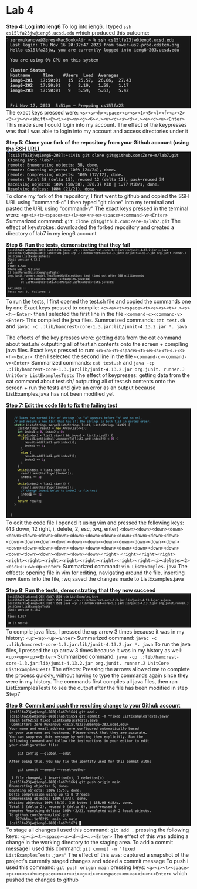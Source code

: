 # Lab 4
**Step 4: Log into ieng6**
To log into ieng6, I typed `ssh cs15lfa23jw@ieng6.ucsd.edu` which produced this outcome: 
![Image](step4.png)
The exact keys pressed were: `<s><s><h><space><c><s><1><5><l><f><a><2><3><j><w><shift><@><i><e><n><g><6><.><u><c><s><d><.><e><d><u><Enter>`
This made sure I could login into my account.
The effect of the keypresses was that I was able to login into my account and access directories under it

**Step 5: Clone your fork of the repository from your Github account (using the SSH URL)**
![Image](step5.png)
To clone my fork of the repository, I first went to github and copied the SSH URL using "command-c"
I then typed "git clone" into my terminal and pasted the URL using "command-v"
The exact keys pressed in the terminal were: `<g><i><t><space><c><l><o><n><e><space><command-v><Enter>`
Summarized command: `git clone git@github.com:Zere-m/lab7.git`
The effect of keystrokes: downloaded the forked repository and created a directory of lab7 in my ieng6 account


**Step 6: Run the tests, demonstrating that they fail**
![Image](step6.png)
To run the tests, I first opened the test.sh file and copied the commands one by one
Exact keys pressed to compile: `<c><a><t><space><t><e><s><t><.><s><h><Enter>` then I selected the first line in the file `<command-c><command-v><Enter>`
This compiled the java files. 
Summarized commands: `cat test.sh` and `javac -c .:lib/hamcrest-core-1.3.jar:lib/junit-4.13.2.jar *. java`

The effects of the key presses were: getting data from the cat command about test.sh/ outputting all of test.sh contents onto the screen + compiling java files.
Exact keys pressed to run: `<c><a><t><space><t><e><s><t><.><s><h><Enter> `then I selected the second line in the file `<command-c><command-v><Enter>`
Summarized commands: `cat test.sh` and `java -cp .:lib/hamcrest-core-1.3.jar:lib/junit-4.13.2.jar org.junit. runner.J
UnitCore ListExamplesTests`
The effect of keypresses: getting data from the cat command about test.sh/ outputting all of test.sh contents onto the screen + run the tests and give an error as an output because ListExamples.java has not been modified yet


**Step 7: Edit the code file to fix the failing test**
![Image](step7.png)
To edit the code file I opened it using vim and pressed the following keys:(43 down, 12 right, i, delete, 2, esc, :wq, enter)
`<down><down><down><down><down><down><down><down><down><down><down><down><down><down><down><down><down><down><down><down><down><down><down><down><down><down><down><down><down><down><down><down><down><down><down><down><down><down><down><down><down><down><down><right>`
`<right><right><right><right><right><right><right><right><right><right><right><i><delete><2><esc><:><w><q><Enter>`
Summarized command: `vim ListExamples.java`
The effects: opening file in vim for editing, navigating around the file, inserting new items into the file, :wq saved the changes made to ListExamples.java

**Step 8: Run the tests, demonstrating that they now succeed**
![Image](step8.png)
To compile java files, I pressed the up arrow 3 times because it was in my history: `<up><up><up><Enter>`
Summarized command: `javac -c .:lib/hamcrest-core-1.3.jar:lib/junit-4.13.2.jar *. java`
To run the java files, I pressed the up arrow 3 times because it was in my history as well:`<up><up><up><Enter>`
Summarized command: `java -cp .:lib/hamcrest-core-1.3.jar:lib/junit-4.13.2.jar org.junit. runner.J
UnitCore ListExamplesTests`
The effects: Pressing the arrows allowed me to complete the process quickly, without having to type the commands again since they were in my history. The commands first compiles all java files, then ran ListExamplesTests to see the output after the file has been modified in step Step7

**Step 9: Commit and push the resulting change to your Github account**
![Image](step9.png)
To stage all changes i used this command: `git add .` pressing the following keys: `<g><i><t><space><a><d><d><.><Enter>` 
The effect of this was adding a change in the working directory to the staging area.
To add a commit message i used this command: `git commit -m "fixed ListExamplesTests.java"`
The effect of this was: captured a snapshot of the project's currently staged changes and added a commit message
To push i used this command: `git push origin main` pressing keys: `<g><i><t><space><p><u><s><h><space><o><r><i><g><i><n><space><m><a><i><n><Enter>` which pushed the changes to github


